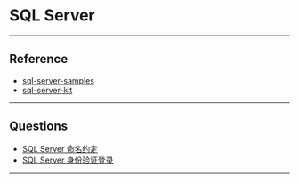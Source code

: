 # SQL Server

---
## Reference
- [sql-server-samples](https://github.com/microsoft/sql-server-samples)
- [sql-server-kit](https://github.com/ktaranov/sqlserver-kit)
---
## Questions
- [SQL Server 命名约定](https://stackoverflow.com/questions/3593582/database-naming-conventions-by-microsoft)
- [SQL Server 身份验证登录](https://www.cnblogs.com/wyhluckdog/p/10318673.html)
---